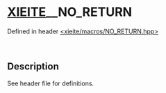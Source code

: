 # [XIEITE](../macros.md)\_\_NO\_RETURN
Defined in header [<xieite/macros/NO_RETURN.hpp>](../../include/xieite/macros/NO_RETURN.hpp)

&nbsp;

## Description
See header file for definitions.
